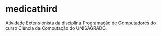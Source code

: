 # medicathird
 Atividade Extensionista da disciplina Programação de Computadores do curso Ciência da Computação do UNISAGRADO.
